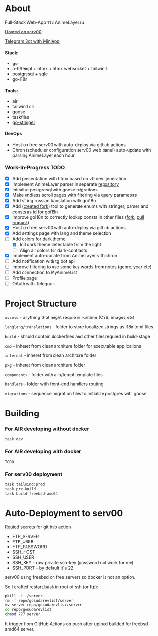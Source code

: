 # About

Full-Stack Web-App тти AnimeLayer.ru

[Hosted on serv00](https://dmji.serv00.net/animelayer)

[Telegram Bot with MiniApp](https://t.me/MyMediaNotifyBot/web)

#### Stack:

* go
* a-h/templ + htmx + htmx websocket + tailwind
* postgresql + sqlc
* go-i18n

#### Tools:

* air
* tailwind cli
* goose
* taskfiles
* [go-stringer](https://github.com/dmji/go-stringer "stringer fork for enums")

#### DevOps

* Host on free serv00 with auto-deploy via github actions
* Chron (scheduler configuration serv00 web panel) auto-update with parsing AnimeLayer each hour

### Work-In-Progress TODO

* [X] Add presentation with htmx based on v0.dev generation
* [X] Implement AnimeLayer parser in separate [repository](https://github.com/dmji/go-animelayer-parser)
* [X] Initialize postgresql with goose migrations
* [X] Make endless scroll pages with filtering via query parameters
* [X] Add string russian translation with goi18n
* [X] Add ([created fork](https://github.com/dmji/go-stringer)) tool to generate enums with stringer, parser and consts as id for goi18n
* [X] Improve goi18n to correctly lookup consts in other files ([fork](https://github.com/dmji/go-i18n/tree/main), [pull request](https://github.com/nicksnyder/go-i18n/pull/355))
* [X] Host on free serv00 with auto-deploy via github actions
* [X] Add settings page with lang and theme selection
* [ ] Add colors for dark theme
  * [X] Init dark theme detectable from the light
  * [ ] Align all colors for dark-contrasts
* [X] Implement auto-update from AnimeLayer vith chron
* [ ] Add notification with tg bot api
* [ ] Improve filtering to use some key words from notes (genre, year etc)
* [ ] Add connection to MyAnimeList
* [ ] Profile page
* [ ] OAuth with Telegram

# Project Structure

`assets` - anything that might requie in runtime (CSS, images etc)

`langlang/translations` - folder to store localized strings as i18n toml files

`build` - should contain dockerfiles and other files requied in build-stage

`cmd` - inheret from clean architure folder for executable applications

`internal` - inheret from clean architure folder

`pkg` - inheret from clean architure folder

`components` - folder with a-h/templ template files

`handlers` - folder with front-end handlers routing

`migrations` - sequence migration files to initialize postgres with goose

# Building

### For AIR developing without docker

```bash
task dev
```

### For AIR developing with docker

```
TODO
```

### For serv00 deployment

```bash
task tailwind:prod
task pre-build
task build-freebsd-amd64
```

# Auto-Deployment to serv00

Reuied secrets for git hub action

* FTP_SERVER
* FTP_USER
* FTP_PASSWORD
* SSH_HOST
* SSH_USER
* SSH_KEY      - raw private ssh-key (password not work for me)
* SSH_PORT     - by default it`s 22

serv00 using freebsd on free servers so docker is not an option.

So I crafted restart.bash in root of ssh (or ftp):

```bash
pkill -f ./server
rm -f repo/gosudarevlist/server
mv server repo/gosudarevlist/server
cd repo/gosudarevlist
chmod 777 server
```

It trigger from GitHub Actions on push after upload builded for freebsd amd64 server.
